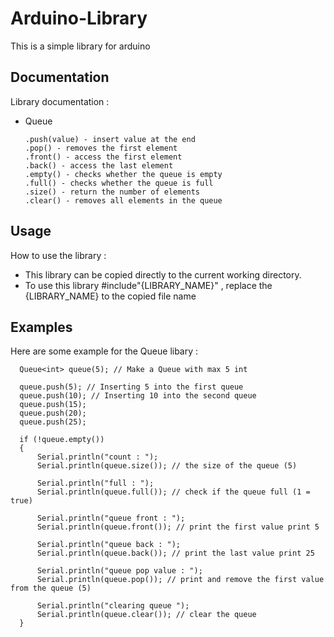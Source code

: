 # Arduino-Library

This is a simple library for arduino
    
## Documentation

Library documentation : 
  * Queue

    ```
    .push(value) - insert value at the end 
    .pop() - removes the first element
    .front() - access the first element
    .back() - access the last element
    .empty() - checks whether the queue is empty
    .full() - checks whether the queue is full
    .size() - return the number of elements
    .clear() - removes all elements in the queue
    ```
    
## Usage
How to use the library :
  * This library can be copied directly to the current working directory.
  * To use this library #include"{LIBRARY_NAME}"  , replace the {LIBRARY_NAME} to the copied file name

## Examples
Here are some example for the Queue libary :

  ```
    Queue<int> queue(5); // Make a Queue with max 5 int
    
    queue.push(5); // Inserting 5 into the first queue
    queue.push(10); // Inserting 10 into the second queue
    queue.push(15);
    queue.push(20);
    queue.push(25);
    
    if (!queue.empty()) 
    {
        Serial.println("count : ");
        Serial.println(queue.size()); // the size of the queue (5)

        Serial.println("full : ");
        Serial.println(queue.full()); // check if the queue full (1 = true)

        Serial.println("queue front : ");
        Serial.println(queue.front()); // print the first value print 5

        Serial.println("queue back : ");
        Serial.println(queue.back()); // print the last value print 25

        Serial.println("queue pop value : ");
        Serial.println(queue.pop()); // print and remove the first value from the queue (5)

        Serial.println("clearing queue ");
        Serial.println(queue.clear()); // clear the queue
    }
  ```

